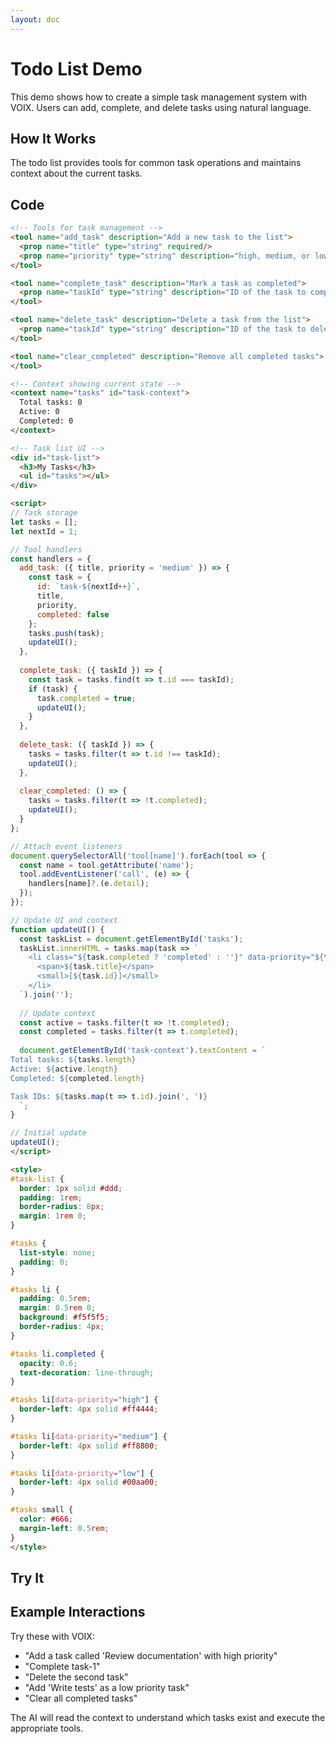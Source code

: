 ```yaml
---
layout: doc
---
```


<script setup>
import TodoDemo from './components/TodoDemo.vue'
</script>

# Todo List Demo

This demo shows how to create a simple task management system with VOIX. Users can add, complete, and delete tasks using natural language.

## How It Works

The todo list provides tools for common task operations and maintains context about the current tasks.

## Code

```html
<!-- Tools for task management -->
<tool name="add_task" description="Add a new task to the list">
  <prop name="title" type="string" required/>
  <prop name="priority" type="string" description="high, medium, or low"/>
</tool>

<tool name="complete_task" description="Mark a task as completed">
  <prop name="taskId" type="string" description="ID of the task to complete" required/>
</tool>

<tool name="delete_task" description="Delete a task from the list">
  <prop name="taskId" type="string" description="ID of the task to delete" required/>
</tool>

<tool name="clear_completed" description="Remove all completed tasks">
</tool>

<!-- Context showing current state -->
<context name="tasks" id="task-context">
  Total tasks: 0
  Active: 0
  Completed: 0
</context>

<!-- Task list UI -->
<div id="task-list">
  <h3>My Tasks</h3>
  <ul id="tasks"></ul>
</div>

<script>
// Task storage
let tasks = [];
let nextId = 1;

// Tool handlers
const handlers = {
  add_task: ({ title, priority = 'medium' }) => {
    const task = {
      id: `task-${nextId++}`,
      title,
      priority,
      completed: false
    };
    tasks.push(task);
    updateUI();
  },
  
  complete_task: ({ taskId }) => {
    const task = tasks.find(t => t.id === taskId);
    if (task) {
      task.completed = true;
      updateUI();
    }
  },
  
  delete_task: ({ taskId }) => {
    tasks = tasks.filter(t => t.id !== taskId);
    updateUI();
  },
  
  clear_completed: () => {
    tasks = tasks.filter(t => !t.completed);
    updateUI();
  }
};

// Attach event listeners
document.querySelectorAll('tool[name]').forEach(tool => {
  const name = tool.getAttribute('name');
  tool.addEventListener('call', (e) => {
    handlers[name]?.(e.detail);
  });
});

// Update UI and context
function updateUI() {
  const taskList = document.getElementById('tasks');
  taskList.innerHTML = tasks.map(task => `
    <li class="${task.completed ? 'completed' : ''}" data-priority="${task.priority}">
      <span>${task.title}</span>
      <small>[${task.id}]</small>
    </li>
  `).join('');
  
  // Update context
  const active = tasks.filter(t => !t.completed);
  const completed = tasks.filter(t => t.completed);
  
  document.getElementById('task-context').textContent = `
Total tasks: ${tasks.length}
Active: ${active.length}
Completed: ${completed.length}

Task IDs: ${tasks.map(t => t.id).join(', ')}
  `;
}

// Initial update
updateUI();
</script>

<style>
#task-list {
  border: 1px solid #ddd;
  padding: 1rem;
  border-radius: 8px;
  margin: 1rem 0;
}

#tasks {
  list-style: none;
  padding: 0;
}

#tasks li {
  padding: 0.5rem;
  margin: 0.5rem 0;
  background: #f5f5f5;
  border-radius: 4px;
}

#tasks li.completed {
  opacity: 0.6;
  text-decoration: line-through;
}

#tasks li[data-priority="high"] {
  border-left: 4px solid #ff4444;
}

#tasks li[data-priority="medium"] {
  border-left: 4px solid #ff8800;
}

#tasks li[data-priority="low"] {
  border-left: 4px solid #00aa00;
}

#tasks small {
  color: #666;
  margin-left: 0.5rem;
}
</style>
```

## Try It

<TodoDemo />

## Example Interactions

Try these with VOIX:

- "Add a task called 'Review documentation' with high priority"
- "Complete task-1"
- "Delete the second task"
- "Add 'Write tests' as a low priority task"
- "Clear all completed tasks"

The AI will read the context to understand which tasks exist and execute the appropriate tools.